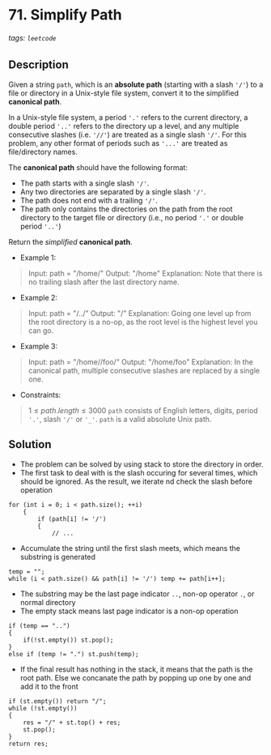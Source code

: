 # 71. Simplify Path
###### tags: `leetcode`
## Description
Given a string `path`, which is an **absolute path** (starting with a slash `'/'`) to a file or directory in a Unix-style file system, convert it to the simplified **canonical path**.

In a Unix-style file system, a period `'.'` refers to the current directory, a double period `'..'` refers to the directory up a level, and any multiple consecutive slashes (i.e. `'//'`) are treated as a single slash `'/'`. For this problem, any other format of periods such as `'...'` are treated as file/directory names.

The **canonical path** should have the following format:

- The path starts with a single slash `'/'`.
- Any two directories are separated by a single slash `'/'`.
- The path does not end with a trailing `'/'`.
- The path only contains the directories on the path from the root directory to the target file or directory (i.e., no period `'.'` or double period `'..'`)

Return the *simplified* **canonical path**.

- Example 1:

>Input: path = "/home/"
Output: "/home"
Explanation: Note that there is no trailing slash after the last directory name.

- Example 2:

>Input: path = "/../"
Output: "/"
Explanation: Going one level up from the root directory is a no-op, as the root level is the highest level you can go.

- Example 3:

>Input: path = "/home//foo/"
Output: "/home/foo"
Explanation: In the canonical path, multiple consecutive slashes are replaced by a single one.

- Constraints:

>$1 \leq path.length \leq 3000$
`path` consists of English letters, digits, period `'.'`, slash `'/'` or `'_'`.
`path` is a valid absolute Unix path.

## Solution
- The problem can be solved by using stack to store the directory in order.
- The first task to deal with is the slash occuring for several times, which should be ignored. As the result, we iterate nd check the slash before operation
```cpp=
for (int i = 0; i < path.size(); ++i)
    {
        if (path[i] != '/')
        {
            // ...
```
- Accumulate the string until the first slash meets, which means the substring is generated
```cpp=
temp = "";
while (i < path.size() && path[i] != '/') temp += path[i++];
```
- The substring may be the last page indicator `..`, non-op operator `.`, or normal directory
- The empty stack means last page indicator is a non-op operation
```cpp=
if (temp == "..")
{
    if(!st.empty()) st.pop();
}
else if (temp != ".") st.push(temp);
```
- If the final result has nothing in the stack, it means that the path is the root path. Else we concanate the path by popping up one by one and add it to the front
```cpp=
if (st.empty()) return "/";
while (!st.empty())
{
    res = "/" + st.top() + res;
    st.pop();
}
return res;
```
